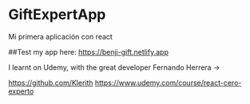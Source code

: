 # GiftExpertApp
Mi primera aplicación con react

##Test my app here:
https://benji-gift.netlify.app

I learnt on Udemy, with the great developer Fernando Herrera ->

https://github.com/Klerith
https://www.udemy.com/course/react-cero-experto
